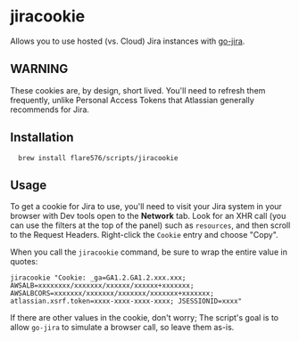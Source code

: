 # jiracookie

Allows you to use hosted (vs. Cloud) Jira instances with [go-jira](https://github.com/go-jira/jira).

## WARNING

These cookies are, by design, short lived. You'll need to refresh them frequently, unlike Personal
Access Tokens that Atlassian generally recommends for Jira.

## Installation

```
  brew install flare576/scripts/jiracookie
```

## Usage

To get a cookie for Jira to use, you'll need to visit your Jira system in your browser with Dev
tools open to the **Network** tab. Look for an XHR call (you can use the filters at the top of the panel) such as
`resources`, and then scroll to the Request Headers. Right-click the `Cookie` entry and choose
"Copy".

When you call the `jiracookie` command, be sure to wrap the entire value in quotes:

```
jiracookie "Cookie: _ga=GA1.2.GA1.2.xxx.xxx; AWSALB=xxxxxxxx/xxxxxxx/xxxxxx/xxxxxx+xxxxxxx; AWSALBCORS=xxxxxxx/xxxxxxx/xxxxxxx/xxxxxxx+xxxxxxx; atlassian.xsrf.token=xxxx-xxxx-xxxx-xxxx; JSESSIONID=xxxx"
```

If there are other values in the cookie, don't worry; The script's goal is to allow `go-jira` to
simulate a browser call, so leave them as-is.

